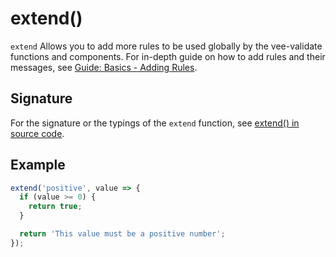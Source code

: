 # extend()

`extend` Allows you to add more rules to be used globally by the vee-validate functions and components. For in-depth guide on how to add rules and their messages, see [Guide: Basics - Adding Rules](../guide/basics.md#adding-rules).

## Signature

For the signature or the typings of the `extend` function, see [extend() in source code](https://github.com/logaretm/vee-validate/blob/v3/src/extend.ts).

## Example

```js
extend('positive', value => {
  if (value >= 0) {
    return true;
  }

  return 'This value must be a positive number';
});
```
